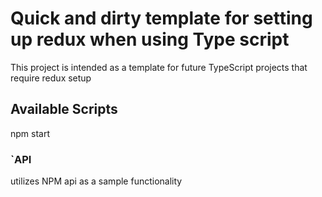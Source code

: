 # Quick and dirty template for setting up redux when using Type script

This project is intended as a template for future TypeScript projects that require redux setup

## Available Scripts

npm start

### `API

utilizes NPM api as a sample functionality 

